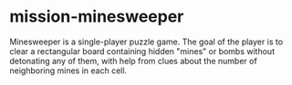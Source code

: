 # mission-minesweeper
Minesweeper is a single-player puzzle game. The goal of the player is to clear a rectangular board containing hidden "mines" or bombs without detonating any of them, with help from clues about the number of neighboring mines in each cell.
